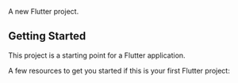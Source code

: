 A new Flutter project.

## Getting Started

This project is a starting point for a Flutter application.

A few resources to get you started if this is your first Flutter project:

